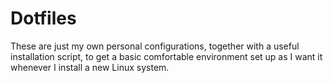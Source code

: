 # Dotfiles

These are just my own personal configurations, together with a useful installation script, to get a basic comfortable environment set up as I want it whenever I install a new Linux system.
